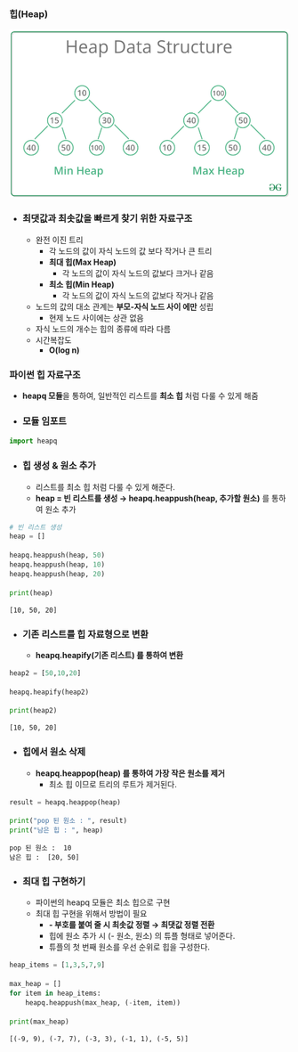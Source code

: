 ### 힙(Heap)
![](heap.png)
- ### 최댓값과 최솟값을 빠르게 찾기 위한 자료구조
    - 완전 이진 트리
        - 각 노드의 값이 자식 노드의 값 보다 작거나 큰 트리
        - **최대 힙(Max Heap)**
            - 각 노드의 값이 자식 노드의 값보다 크거나 같음
        - **최소 힙(Min Heap)**
            - 각 노드의 값이 자식 노드의 값보다 작거나 같음
    - 노드의 값의 대소 관계는 **부모-자식 노드 사이 에만** 성립
        - 현제 노드 사이에는 상관 없음
    - 자식 노드의 개수는 힙의 종류에 따라 다름
    - 시간복잡도
        - **O(log n)**
    

### 파이썬 힙 자료구조
- **heapq 모듈**을 통하여, 일반적인 리스트를 **최소 힙** 처럼 다룰 수 있게 해줌

- ### 모듈 임포트


```python
import heapq
```

- ### 힙 생성 & 원소 추가
    - 리스트를 최소 힙 처럼 다룰 수 있게 해준다.
    - **heap = 빈 리스트를 생성 → heapq.heappush(heap, 추가할 원소)** 를 통하여 원소 추가


```python
# 빈 리스트 생성
heap = []

heapq.heappush(heap, 50)
heapq.heappush(heap, 10)
heapq.heappush(heap, 20)

print(heap)
```

    [10, 50, 20]
    

- ### 기존 리스트를 힙 자료형으로 변환
    - **heapq.heapify(기존 리스트) 를 통하여 변환**


```python
heap2 = [50,10,20]

heapq.heapify(heap2)

print(heap2)
```

    [10, 50, 20]
    

- ### 힙에서 원소 삭제
    - **heapq.heappop(heap) 를 통하여 가장 작은 원소를 제거**
        - 최소 힙 이므로 트리의 루트가 제거된다.


```python
result = heapq.heappop(heap)

print("pop 된 원소 : ", result)
print("남은 힙 : ", heap)
```

    pop 된 원소 :  10
    남은 힙 :  [20, 50]
    

- ### 최대 힙 구현하기
    - 파이썬의 heapq 모듈은 최소 힙으로 구현
    - 최대 힙 구현을 위해서 방법이 필요
        - **- 부호를 붙여 줄 시 최솟값 정렬 → 최댓값 정렬 전환**
        - 힙에 원소 추가 시 (- 원소, 원소) 의 튜플 형태로 넣어준다.
        - 튜플의 첫 번째 원소를 우선 순위로 힙을 구성한다.


```python
heap_items = [1,3,5,7,9]

max_heap = []
for item in heap_items:
    heapq.heappush(max_heap, (-item, item))
    
print(max_heap)
```

    [(-9, 9), (-7, 7), (-3, 3), (-1, 1), (-5, 5)]
    
